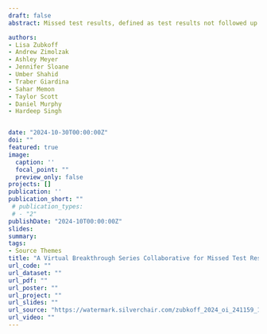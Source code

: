 ```yaml
---
draft: false
abstract: Missed test results, defined as test results not followed up within an appropriate time frame, are common and lead to delays in diagnosis and treatment. Objective - To evaluate the effect of a quality improvement collaborative, the Virtual Breakthrough Series (VBTS), on the follow-up rate of 2 types of test results prone to being missed - chest imaging suspicious for lung cancer and laboratory findings suggestive of colorectal cancer. 

authors:
- Lisa Zubkoff
- Andrew Zimolzak
- Ashley Meyer
- Jennifer Sloane
- Umber Shahid
- Traber Giardina
- Sahar Memon
- Taylor Scott
- Daniel Murphy
- Hardeep Singh


date: "2024-10-30T00:00:00Z"
doi: ""
featured: true
image:
  caption: ''
  focal_point: ""
  preview_only: false
projects: []
publication: ''
publication_short: ""
 # publication_types:
 # - "2"
publishDate: "2024-10T00:00:00Z"
slides: 
summary: 
tags:
- Source Themes
title: "A Virtual Breakthrough Series Collaborative for Missed Test Results: A Stepped-Wedge Cluster-Randomized Clinical Trial"
url_code: ""
url_dataset: ""
url_pdf: ""
url_poster: ""
url_project: ""
url_slides: ""
url_source: "https://watermark.silverchair.com/zubkoff_2024_oi_241159_1729704749.5502.pdf?token=AQECAHi208BE49Ooan9kkhW_Ercy7Dm3ZL_9Cf3qfKAc485ysgAAAzIwggMuBgkqhkiG9w0BBwagggMfMIIDGwIBADCCAxQGCSqGSIb3DQEHATAeBglghkgBZQMEAS4wEQQMgdgQPc9sg7Ejl5GCAgEQgIIC5YbwD5T0krt_FzwwBPo7Gh26rv5qVrqe-um5FD4ePNWnZtpfPwlAaN4HQeS_lldYCQIGOWVHiPrslTbt6Hb8mXbfe6YwpfMWa0dnT1Cnz-xnOkfqwylmKP2g0iX2DyCfZkcUiOro_dNF9Z0sFsnZQF3gPQmRQqDH6m8h643-7cEZB85FWjdDtjCMPQyl9r3ZlrOdy102pn9Ua3eAf8uVO1dxUWiFfBC37b7RkJWFKSyVVgyAwe5UxaDi_2dd7Jlt5gqeQ03wWVULQxfzodyMaE65VektfqrQvElTRNapxWydclL13N_Y3KGiHYJqWEViEI0MkSNzDeagHWaFkmukaXjI6EblStSSoPV8In81rcYTtQOcZLsombHfRPX12y1bFkjwqW6hJ1uMUUEaEVZ-_IkJqsm6jWZaUzPShnOyx7mOEbXL7te8thhYim8dNcSDJUCW3zKBfDvhftRrcQVtVAaDU45x5Lj85RCbyS5v2IxaM12F30DqnsujJngFMh9OEwIPZMVeLLg_tM1xOWWGIW89J7Y75P3t9OJXjwVhw2qdBGAfYzKcuTA4Sr4mrjwDu5Kd08hHXlJfMdg4ZEYvqrgGD9ARJJr0jB6apk8CGIMiIftARZCDYJHY8G7HaWoLPeTgY9qoMZGRsUQQSxtzIKpFeePIbIwUYZwq-YsP9y7LWBqzbmhqxorYsfp1tYJVjCUlbLVvoRglMXcT86JcyepmsJG26tbGw1ToOxFkF2zy9gD_Qr69z6SI6F4c2gjaDx7XI6OnMLANNrBhKRwQotA5V3RjFR0gTOExN5-g0LgIAAYcE0hSEdzCv9unViLW0wdwILWbWYFINJKtrZWJsEsHQ_QC1e_dtTJpD2sxN_864OaDJ10R5jlv-o7OrIrFDMdVNn1yZAdbfpy1t7mlSdqodQMIH2m9H5bBcuH64KF1CYqOqJgJEkQHwv-beP2zB1T3945fbsdgOlFLV8gC5UjH0a-N4w"
url_video: ""
---
```


